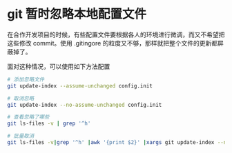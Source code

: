 # git 暂时忽略本地配置文件

在合作开发项目的时候，有些配置文件要根据各人的环境进行微调，而又不希望把这些修改 commit。使用 .gitingore 的粒度又不够，那样就把整个文件的更新都屏蔽掉了。

面对这种情况，可以使用如下方法配置

```sh
# 添加忽略文件
git update-index --assume-unchanged config.init

# 取消忽略
git update-index --no-assume-unchanged config.init

# 查看忽略了哪些
git ls-files -v | grep '^h'

# 批量取消
git ls-files -v|grep '^h' |awk '{print $2}' |xargs git update-index --no-assume-unchanged
```